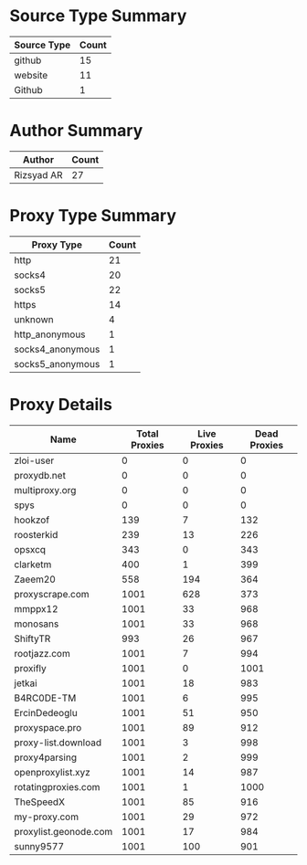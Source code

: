 # Source Type Summary

| Source Type | Count |
|-------------|-------|
| github | 15 |
| website | 11 |
| Github | 1 |


# Author Summary

| Author | Count |
|--------|-------|
| Rizsyad AR | 27 |


# Proxy Type Summary

| Proxy Type | Count |
|------------|-------|
| http | 21 |
| socks4 | 20 |
| socks5 | 22 |
| https | 14 |
| unknown | 4 |
| http_anonymous | 1 |
| socks4_anonymous | 1 |
| socks5_anonymous | 1 |


# Proxy Details

| Name | Total Proxies | Live Proxies | Dead Proxies |
|------|---------------|--------------|---------------|
| zloi-user | 0 | 0 | 0 |
| proxydb.net | 0 | 0 | 0 |
| multiproxy.org | 0 | 0 | 0 |
| spys | 0 | 0 | 0 |
| hookzof | 139 | 7 | 132 |
| roosterkid | 239 | 13 | 226 |
| opsxcq | 343 | 0 | 343 |
| clarketm | 400 | 1 | 399 |
| Zaeem20 | 558 | 194 | 364 |
| proxyscrape.com | 1001 | 628 | 373 |
| mmppx12 | 1001 | 33 | 968 |
| monosans | 1001 | 33 | 968 |
| ShiftyTR | 993 | 26 | 967 |
| rootjazz.com | 1001 | 7 | 994 |
| proxifly | 1001 | 0 | 1001 |
| jetkai | 1001 | 18 | 983 |
| B4RC0DE-TM | 1001 | 6 | 995 |
| ErcinDedeoglu | 1001 | 51 | 950 |
| proxyspace.pro | 1001 | 89 | 912 |
| proxy-list.download | 1001 | 3 | 998 |
| proxy4parsing | 1001 | 2 | 999 |
| openproxylist.xyz | 1001 | 14 | 987 |
| rotatingproxies.com | 1001 | 1 | 1000 |
| TheSpeedX | 1001 | 85 | 916 |
| my-proxy.com | 1001 | 29 | 972 |
| proxylist.geonode.com | 1001 | 17 | 984 |
| sunny9577 | 1001 | 100 | 901 |
